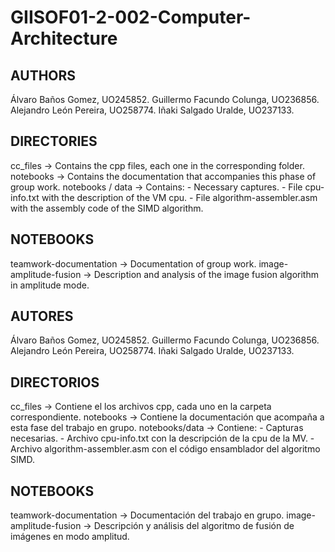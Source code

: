 # GIISOF01-2-002-Computer-Architecture

## AUTHORS
Álvaro Baños Gomez, UO245852.
Guillermo Facundo Colunga, UO236856.
Alejandro León Pereira, UO258774.
Iñaki Salgado Uralde, UO237133.

## DIRECTORIES
cc_files -> Contains the cpp files, each one in the corresponding folder.
notebooks -> Contains the documentation that accompanies this phase of group work.
notebooks / data -> Contains:
	- Necessary captures.
	- File cpu-info.txt with the description of the VM cpu.
	- File algorithm-assembler.asm with the assembly code of the SIMD algorithm.

## NOTEBOOKS
teamwork-documentation -> Documentation of group work.
image-amplitude-fusion -> Description and analysis of the image fusion algorithm in amplitude mode.




## AUTORES
Álvaro Baños Gomez, UO245852.
Guillermo Facundo Colunga, UO236856.
Alejandro León Pereira, UO258774.
Iñaki Salgado Uralde, UO237133.

## DIRECTORIOS
cc_files -> Contiene el los archivos cpp, cada uno en la carpeta correspondiente.
notebooks -> Contiene la documentación que acompaña a esta fase del trabajo en grupo.
notebooks/data -> Contiene:
	- Capturas necesarias.
	- Archivo cpu-info.txt con la descripción de la cpu de la MV.
	- Archivo algorithm-assembler.asm con el código ensamblador del algoritmo SIMD.

## NOTEBOOKS
teamwork-documentation -> Documentación del trabajo en grupo.
image-amplitude-fusion -> Descripción y análisis del algoritmo de fusión de imágenes en modo amplitud.